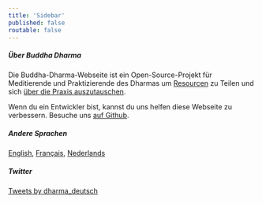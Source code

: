 ```yaml
---
title: 'Sidebar'
published: false
routable: false
---
```


##### Über Buddha Dharma
Die Buddha-Dharma-Webseite ist ein Open-Source-Projekt für Meditierende und Praktizierende des Dharmas um [Resourcen](/resources) zu Teilen und sich [über die Praxis auszutauschen](/community).

Wenn du ein Entwickler bist, kannst du uns helfen diese Webseite zu verbessern.
Besuche uns [auf Github](https://github.com/buddha-dharma).
##### Andere Sprachen
<a href="/en">English</a>, <a href="/fr">Français</a>, <a href="/nl">Nederlands</a>
##### Twitter
<a class="twitter-timeline" data-width="500" data-height="600" data-theme="light" href="https://twitter.com/dharma_deutsch?ref_src=twsrc%5Etfw">Tweets by dharma_deutsch</a> <script async src="//platform.twitter.com/widgets.js" charset="utf-8"></script>
